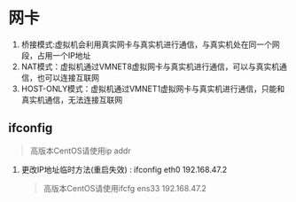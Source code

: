# 网卡

1. 桥接模式:虚拟机会利用真实网卡与真实机进行通信，与真实机处在同一个网段，占用一个IP地址
2. NAT模式：虚拟机通过VMNET8虚拟网卡与真实机进行通信，可以与真实机通信，也可以连接互联网
3. HOST-ONLY模式：虚拟机通过VMNET1虚拟网卡与真实机进行通信，只能和真实机通信，无法连接互联网

## ifconfig

> 高版本CentOS请使用ip addr

1. 更改IP地址临时方法(重启失效) : ifconfig eth0 192.168.47.2
    > 高版本CentOS请使用ifcfg ens33 192.168.47.2